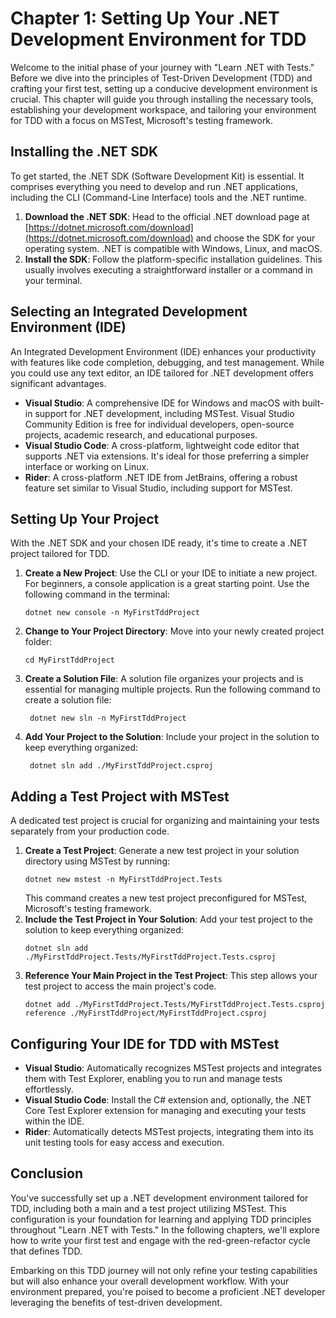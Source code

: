 # Chapter 1: Setting Up Your .NET Development Environment for TDD

Welcome to the initial phase of your journey with "Learn .NET with Tests." Before we dive into the principles of Test-Driven Development (TDD) and crafting your first test, setting up a conducive development environment is crucial. This chapter will guide you through installing the necessary tools, establishing your development workspace, and tailoring your environment for TDD with a focus on MSTest, Microsoft's testing framework.

## Installing the .NET SDK

To get started, the .NET SDK (Software Development Kit) is essential. It comprises everything you need to develop and run .NET applications, including the CLI (Command-Line Interface) tools and the .NET runtime.

1. **Download the .NET SDK**: Head to the official .NET download page at [https://dotnet.microsoft.com/download](https://dotnet.microsoft.com/download) and choose the SDK for your operating system. .NET is compatible with Windows, Linux, and macOS.
2. **Install the SDK**: Follow the platform-specific installation guidelines. This usually involves executing a straightforward installer or a command in your terminal.

## Selecting an Integrated Development Environment (IDE)

An Integrated Development Environment (IDE) enhances your productivity with features like code completion, debugging, and test management. While you could use any text editor, an IDE tailored for .NET development offers significant advantages.

- **Visual Studio**: A comprehensive IDE for Windows and macOS with built-in support for .NET development, including MSTest. Visual Studio Community Edition is free for individual developers, open-source projects, academic research, and educational purposes.
- **Visual Studio Code**: A cross-platform, lightweight code editor that supports .NET via extensions. It's ideal for those preferring a simpler interface or working on Linux.
- **Rider**: A cross-platform .NET IDE from JetBrains, offering a robust feature set similar to Visual Studio, including support for MSTest.

## Setting Up Your Project

With the .NET SDK and your chosen IDE ready, it's time to create a .NET project tailored for TDD.

1. **Create a New Project**: Use the CLI or your IDE to initiate a new project. For beginners, a console application is a great starting point. Use the following command in the terminal:
   ```
   dotnet new console -n MyFirstTddProject
   ```
2. **Change to Your Project Directory**: Move into your newly created project folder:
   ```
   cd MyFirstTddProject
   ```
3. **Create a Solution File**: A solution file organizes your projects and is essential for managing multiple projects. Run the following command to create a solution file:
   ```
    dotnet new sln -n MyFirstTddProject
   ```
4. **Add Your Project to the Solution**: Include your project in the solution to keep everything organized:
   ```
    dotnet sln add ./MyFirstTddProject.csproj
   ```

## Adding a Test Project with MSTest

A dedicated test project is crucial for organizing and maintaining your tests separately from your production code.

1. **Create a Test Project**: Generate a new test project in your solution directory using MSTest by running:
   ```
   dotnet new mstest -n MyFirstTddProject.Tests
   ```
   This command creates a new test project preconfigured for MSTest, Microsoft's testing framework.
2. **Include the Test Project in Your Solution**: Add your test project to the solution to keep everything organized:
   ```
   dotnet sln add ./MyFirstTddProject.Tests/MyFirstTddProject.Tests.csproj
   ```
3. **Reference Your Main Project in the Test Project**: This step allows your test project to access the main project's code.
   ```
   dotnet add ./MyFirstTddProject.Tests/MyFirstTddProject.Tests.csproj reference ./MyFirstTddProject/MyFirstTddProject.csproj
   ```

## Configuring Your IDE for TDD with MSTest

- **Visual Studio**: Automatically recognizes MSTest projects and integrates them with Test Explorer, enabling you to run and manage tests effortlessly.
- **Visual Studio Code**: Install the C# extension and, optionally, the .NET Core Test Explorer extension for managing and executing your tests within the IDE.
- **Rider**: Automatically detects MSTest projects, integrating them into its unit testing tools for easy access and execution.

## Conclusion

You've successfully set up a .NET development environment tailored for TDD, including both a main and a test project utilizing MSTest. This configuration is your foundation for learning and applying TDD principles throughout "Learn .NET with Tests." In the following chapters, we'll explore how to write your first test and engage with the red-green-refactor cycle that defines TDD.

Embarking on this TDD journey will not only refine your testing capabilities but will also enhance your overall development workflow. With your environment prepared, you're poised to become a proficient .NET developer leveraging the benefits of test-driven development.
